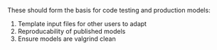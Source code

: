 These should form the basis for code testing and production models:

1. Template input files for other users to adapt
1. Reproducability of published models
1. Ensure models are valgrind clean
